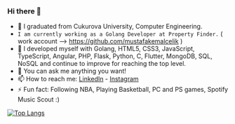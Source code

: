 ### Hi there 👋

- 🔭 I graduated from Cukurova University, Computer Engineering. 
- `I am currently working as a Golang Developer at Property Finder.` ( work account --> https://github.com/mustafakemalcelik )
- 🌱 I developed myself with Golang, HTML5, CSS3, JavaScript, TypeScript, Angular, PHP, Flask, Python, C, Flutter, MongoDB, SQL, NoSQL and continue to improve for reaching the top level.
- 💬 You can ask me anything you want!
- 📫 How to reach me: [LinkedIn](https://www.linkedIn.com/in/mustafakemalceliks) - [Instagram](https://www.instagram.com/musttkemal/)
- ⚡ Fun fact: Following NBA, Playing Basketball, PC and PS games, Spotify Music Scout :)


[![Top Langs](https://github-readme-stats.vercel.app/api/top-langs/?username=mkceliks&langs_count=8)](https://github.com/anuraghazra/github-readme-stats)



